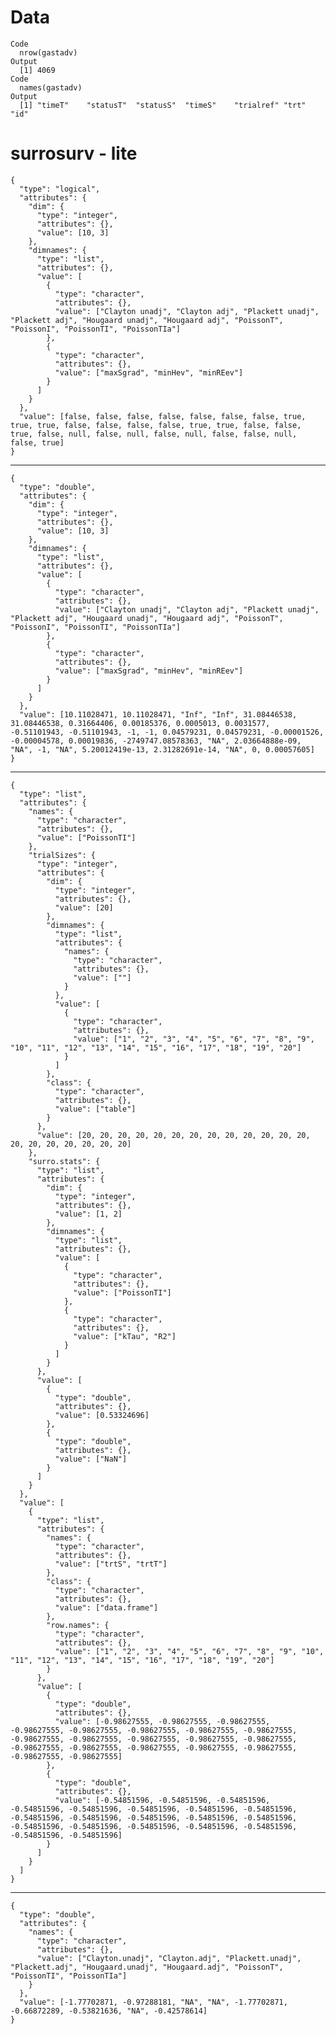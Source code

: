 # Data

    Code
      nrow(gastadv)
    Output
      [1] 4069
    Code
      names(gastadv)
    Output
      [1] "timeT"    "statusT"  "statusS"  "timeS"    "trialref" "trt"      "id"      

# surrosurv - lite

    {
      "type": "logical",
      "attributes": {
        "dim": {
          "type": "integer",
          "attributes": {},
          "value": [10, 3]
        },
        "dimnames": {
          "type": "list",
          "attributes": {},
          "value": [
            {
              "type": "character",
              "attributes": {},
              "value": ["Clayton unadj", "Clayton adj", "Plackett unadj", "Plackett adj", "Hougaard unadj", "Hougaard adj", "PoissonT", "PoissonI", "PoissonTI", "PoissonTIa"]
            },
            {
              "type": "character",
              "attributes": {},
              "value": ["maxSgrad", "minHev", "minREev"]
            }
          ]
        }
      },
      "value": [false, false, false, false, false, false, false, true, true, true, false, false, false, false, true, true, false, false, true, false, null, false, null, false, null, false, false, null, false, true]
    }

---

    {
      "type": "double",
      "attributes": {
        "dim": {
          "type": "integer",
          "attributes": {},
          "value": [10, 3]
        },
        "dimnames": {
          "type": "list",
          "attributes": {},
          "value": [
            {
              "type": "character",
              "attributes": {},
              "value": ["Clayton unadj", "Clayton adj", "Plackett unadj", "Plackett adj", "Hougaard unadj", "Hougaard adj", "PoissonT", "PoissonI", "PoissonTI", "PoissonTIa"]
            },
            {
              "type": "character",
              "attributes": {},
              "value": ["maxSgrad", "minHev", "minREev"]
            }
          ]
        }
      },
      "value": [10.11028471, 10.11028471, "Inf", "Inf", 31.08446538, 31.08446538, 0.31664406, 0.00185376, 0.0005013, 0.0031577, -0.51101943, -0.51101943, -1, -1, 0.04579231, 0.04579231, -0.00001526, -0.00004578, 0.00019836, -2749747.08578363, "NA", 2.03664888e-09, "NA", -1, "NA", 5.20012419e-13, 2.31282691e-14, "NA", 0, 0.00057605]
    }

---

    {
      "type": "list",
      "attributes": {
        "names": {
          "type": "character",
          "attributes": {},
          "value": ["PoissonTI"]
        },
        "trialSizes": {
          "type": "integer",
          "attributes": {
            "dim": {
              "type": "integer",
              "attributes": {},
              "value": [20]
            },
            "dimnames": {
              "type": "list",
              "attributes": {
                "names": {
                  "type": "character",
                  "attributes": {},
                  "value": [""]
                }
              },
              "value": [
                {
                  "type": "character",
                  "attributes": {},
                  "value": ["1", "2", "3", "4", "5", "6", "7", "8", "9", "10", "11", "12", "13", "14", "15", "16", "17", "18", "19", "20"]
                }
              ]
            },
            "class": {
              "type": "character",
              "attributes": {},
              "value": ["table"]
            }
          },
          "value": [20, 20, 20, 20, 20, 20, 20, 20, 20, 20, 20, 20, 20, 20, 20, 20, 20, 20, 20, 20]
        },
        "surro.stats": {
          "type": "list",
          "attributes": {
            "dim": {
              "type": "integer",
              "attributes": {},
              "value": [1, 2]
            },
            "dimnames": {
              "type": "list",
              "attributes": {},
              "value": [
                {
                  "type": "character",
                  "attributes": {},
                  "value": ["PoissonTI"]
                },
                {
                  "type": "character",
                  "attributes": {},
                  "value": ["kTau", "R2"]
                }
              ]
            }
          },
          "value": [
            {
              "type": "double",
              "attributes": {},
              "value": [0.53324696]
            },
            {
              "type": "double",
              "attributes": {},
              "value": ["NaN"]
            }
          ]
        }
      },
      "value": [
        {
          "type": "list",
          "attributes": {
            "names": {
              "type": "character",
              "attributes": {},
              "value": ["trtS", "trtT"]
            },
            "class": {
              "type": "character",
              "attributes": {},
              "value": ["data.frame"]
            },
            "row.names": {
              "type": "character",
              "attributes": {},
              "value": ["1", "2", "3", "4", "5", "6", "7", "8", "9", "10", "11", "12", "13", "14", "15", "16", "17", "18", "19", "20"]
            }
          },
          "value": [
            {
              "type": "double",
              "attributes": {},
              "value": [-0.98627555, -0.98627555, -0.98627555, -0.98627555, -0.98627555, -0.98627555, -0.98627555, -0.98627555, -0.98627555, -0.98627555, -0.98627555, -0.98627555, -0.98627555, -0.98627555, -0.98627555, -0.98627555, -0.98627555, -0.98627555, -0.98627555, -0.98627555]
            },
            {
              "type": "double",
              "attributes": {},
              "value": [-0.54851596, -0.54851596, -0.54851596, -0.54851596, -0.54851596, -0.54851596, -0.54851596, -0.54851596, -0.54851596, -0.54851596, -0.54851596, -0.54851596, -0.54851596, -0.54851596, -0.54851596, -0.54851596, -0.54851596, -0.54851596, -0.54851596, -0.54851596]
            }
          ]
        }
      ]
    }

---

    {
      "type": "double",
      "attributes": {
        "names": {
          "type": "character",
          "attributes": {},
          "value": ["Clayton.unadj", "Clayton.adj", "Plackett.unadj", "Plackett.adj", "Hougaard.unadj", "Hougaard.adj", "PoissonT", "PoissonTI", "PoissonTIa"]
        }
      },
      "value": [-1.77702871, -0.97288181, "NA", "NA", -1.77702871, -0.66872289, -0.53821636, "NA", -0.42578614]
    }

